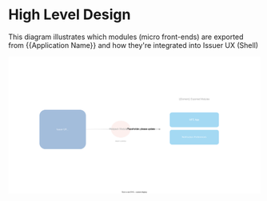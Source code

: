 # High Level Design

This diagram illustrates which modules (micro front-ends) are exported from {{Application Name}} and how they're integrated into Issuer UX (Shell)

![High Level System Overview](../assets/system-overview.drawio.svg)

